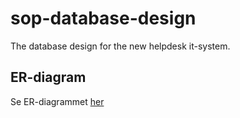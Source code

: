 # sop-database-design
The database design for the new helpdesk it-system.

## ER-diagram
Se ER-diagrammet [her](https://kenn7575.github.io/sop-it-service-solution/)
